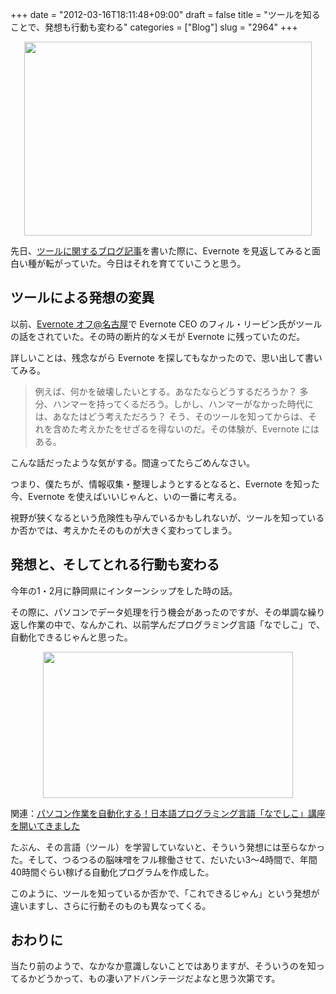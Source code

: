 +++
date = "2012-03-16T18:11:48+09:00"
draft = false
title = "ツールを知ることで、発想も行動も変わる"
categories = ["Blog"]
slug = "2964"
+++

<img style="display:block; margin-left:auto; margin-right:auto;" src="/images/2012/03/2964_1.png" border="0" width="460" height="310" />

先日、<a href="http://rakuishi.com/think/2884/" target="_blank">ツールに関するブログ記事</a>を書いた際に、Evernote を見返してみると面白い種が転がっていた。今日はそれを育てていこうと思う。

<h2>ツールによる発想の変異</h2>

以前、<a href="http://rakuishi.com/event/1288/" target="_blank">Evernote オフ@名古屋</a>で Evernote CEO のフィル・リービン氏がツールの話をされていた。その時の断片的なメモが Evernote に残っていたのだ。

詳しいことは、残念ながら Evernote を探してもなかったので、思い出して書いてみる。

<blockquote><p>例えば、何かを破壊したいとする。あなたならどうするだろうか？ 多分、ハンマーを持ってくるだろう。しかし、ハンマーがなかった時代には、あなたはどう考えただろう？ そう、そのツールを知ってからは、それを含めた考えかたをせざるを得ないのだ。その体験が、Evernote にはある。</p></blockquote>

こんな話だったような気がする。間違ってたらごめんなさい。

つまり、僕たちが、情報収集・整理しようとするとなると、Evernote を知った今、Evernote を使えばいいじゃんと、いの一番に考える。

視野が狭くなるという危険性も孕んでいるかもしれないが、ツールを知っているか否かでは、考えかたそのものが大きく変わってしまう。

<h2>発想と、そしてとれる行動も変わる</h2>

今年の1・2月に静岡県にインターンシップをした時の話。

その際に、パソコンでデータ処理を行う機会があったのですが、その単調な繰り返し作業の中で、なんかこれ、以前学んだプログラミング言語「なでしこ」で、自動化できるじゃんと思った。

<img style="display:block; margin-left:auto; margin-right:auto;" src="/images/2012/02/2964_2.jpg" border="0" width="400" height="234" />

関連：<a href="http://rakuishi.com/windows/2580/" target="_blank">パソコン作業を自動化する！日本語プログラミング言語「なでしこ」講座を開いてきました</a>

たぶん、その言語（ツール）を学習していないと、そういう発想には至らなかった。そして、つるつるの脳味噌をフル稼働させて、だいたい3〜4時間で、年間40時間ぐらい稼げる自動化プログラムを作成した。

このように、ツールを知っているか否かで、「これできるじゃん」という発想が違いますし、さらに行動そのものも異なってくる。

<h2>おわりに</h2>

当たり前のようで、なかなか意識しないことではありますが、そういうのを知ってるかどうかって、もの凄いアドバンテージだよなと思う次第です。
